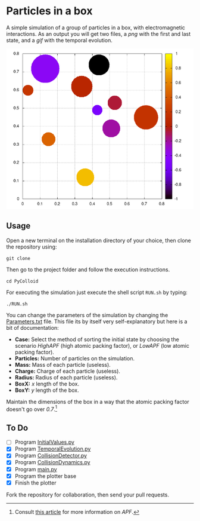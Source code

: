 #   Particles in a box

A simple simulation of a group of particles in a box, with electromagnetic interactions. As an output you will get two files, a *png* with the first and last state, and a *gif* with the temporal evolution.

![](output/output.gif)

##  Usage

Open a new terminal on the installation directory of your choice, then clone the repository using:
 
```
git clone
```

Then go to the project folder and follow the execution instructions.

```
cd PyColloid
```

For executing the simulation just execute the shell script ``RUN.sh`` by typing:

```
./RUN.sh
```

You can change the parameters of the simulation by changing the [Parameters.txt](src/Parameters.txt) file. This file its by itself very self-explanatory but here is a bit of documentation:

*   **Case:** Select the method of sorting the initial state by choosing the scenario *HighAPF* (high atomic packing factor), or *LowAPF* (low atomic packing factor).
*   **Particles:** Number of particles on the simulation.
*   **Mass:** Mass of each particle (useless).
*   **Charge:** Charge of each particle (useless).
*   **Radius:** Radius of each particle (useless).
*   **BoxX:** *x* length of the box.
*   **BoxY:** *y* length of the box.

Maintain the dimensions of the box in a way that the atomic packing factor doesn't go over *0.7*.[^1]

[^1]: Consult [this article](https://en.wikipedia.org/wiki/Atomic_packing_factor) for more information on *APF*.



##  To Do

- [ ] Program [InitialValues.py](src/InitialValues.py)
- [x] Program [TemporalEvolution.py](src/TemporalEvolution.py)
- [x] Program [CollisionDetector.py](src/CollisionDetector.py)
- [x] Program [CollisionDynamics.py](src/CollisionDynamics.py)
- [x] Program [main.py](src/main.py)
- [x] Program the plotter base
- [x] Finish the plotter  

Fork the repository for collaboration, then send your pull requests.